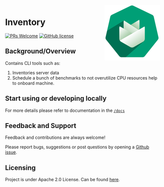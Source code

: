 <img src="./docs/assets/logo.png" alt="Logo of the project" align="right">

# Inventory
[![PRs Welcome](https://img.shields.io/badge/PRs-welcome-brightgreen.svg?style=flat-square)](http://makeapullrequest.com)
[![GitHub license](https://img.shields.io/badge/license-APACHE-red.svg?style=flat-square)](https://github.com/ironcore-dev/inventory/blob/main/LICENSE)

## Background/Overview
Contains CLI tools such as:
1. Inventories server data
2. Schedule a bunch of benchmarks to not overutilize CPU resources
help to onboard machine.

## Start using or developing locally

For more details please refer to documentation in the [`/docs`](./docs)

## Feedback and Support

Feedback and contributions are always welcome!

Please report bugs, suggestions or post questions by opening a [Github issue](https://github.com/ironcore-dev/inventory/issues).

## Licensing

Project is under Apache 2.0 License.
Can be found [here](https://github.com/ironcore-dev/inventory/blob/main/LICENSE).
